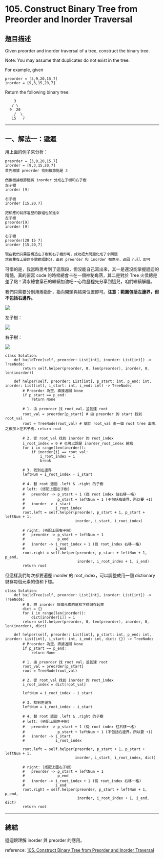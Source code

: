 # 105. Construct Binary Tree from Preorder and Inorder Traversal

## 題目描述

Given preorder and inorder traversal of a tree, construct the binary tree.

Note:
You may assume that duplicates do not exist in the tree.

For example, given


```
preorder = [3,9,20,15,7]
inorder = [9,3,15,20,7]
```

Return the following binary tree:

```
    3
   / \
  9  20
    /  \
   15   7
```

---

## 一、解法一：遞迴

用上面的例子來分析：

```
preorder = [3,9,20,15,7]
inorder = [9,3,15,20,7]
首先根據 preorder 找到根節點是 3

然後根據根節點將 inorder 分成左子樹和右子樹
左子樹
inorder [9]

右子樹
inorder [15,20,7]

把相應的前序遍歷的數組也加進來
左子樹
preorder[9] 
inorder [9]

右子樹
preorder[20 15 7] 
inorder [15,20,7]

現在我們只需要構造左子樹和右子樹即可，成功把大問題化成了小問題
然後重復上邊的步驟繼續劃分，直到 preorder 和 inorder 都為空，返回 null 即可
```

可惜的是，我當時思考到了這階段，但沒能自己寫出來，其一是還沒能掌握遞迴的精髓，真的要寫 code 的時候總會卡在一個神秘角落，其二是對於 Tree 火侯總是差了點！滴水總會穿石的繼續加油吧～心路歷程先分享到這兒，咱們繼續解題。

我們只需要分別用兩指針，指向開頭與結束位置即可。**注意：範圍包括左邊界，但不包括右邊界。**

![](https://windliang.oss-cn-beijing.aliyuncs.com/105_3.jpg)

左子樹：

![](https://windliang.oss-cn-beijing.aliyuncs.com/105_4.jpg)

右子樹：

![](https://windliang.oss-cn-beijing.aliyuncs.com/105_5.jpg)

```
class Solution:
    def buildTree(self, preorder: List[int], inorder: List[int]) -> TreeNode:
        return self.helper(preorder, 0, len(preorder), inorder, 0, len(inorder))
        
    def helper(self, preorder: List[int], p_start: int, p_end: int, inorder: List[int], i_start: int, i_end: int) -> TreeNode:
        # Preorder 為空，直接返回 None
        if p_start == p_end:
            return None
        
        # 1. 由 preorder 找 root_val，並創建 root
        root_val = preorder[p_start] # 由 preorder 的 start 找到 root_val
        root = TreeNode(root_val) # 基於 root_val 產一個 root tree 出來，之後加上左右子樹，return root
        
        # 2. 從 root_val 找到 inorder 的 root_index 
        i_root_index = 0 # 也可以說是 inorder_root_index 縮寫
        for i in range(len(inorder)):
            if inorder[i] == root_val:
                i_root_index = i
                break
        
        # 3. 找到左邊界
        leftNum = i_root_index - i_start
        
        # 4. 替 root 遞迴 .left & .right 的子樹
        # left: (搭配上圖左子樹)
        #   preorder -> p_start + 1 (從 root index 往右移一格)
        #               p_start + leftNum + 1 (不包括右邊界，所以要 +1)
        #   inorder -> i_start
        #              i_root_index
        root.left = self.helper(preorder, p_start + 1, p_start + leftNum + 1, 
                                inorder, i_start, i_root_index)
                                
        # right: (搭配上圖右子樹)
        #   preorder -> p_start + leftNum + 1
        #               p_end
        #   inorder -> i_root_index + 1 (從 root_index 右移一格)
        #              i_end
        root.right = self.helper(preorder, p_start + leftNum + 1, p_end, 
                                 inorder, i_root_index + 1, i_end)
        return root
```

但這樣我們每次都要遍歷 inorder 的 root_index，可以調整成用一個 dictionary 儲存每個元素的值和下標。

```
class Solution:
    def buildTree(self, preorder: List[int], inorder: List[int]) -> TreeNode:
        # 0. 將 inorder 每個元素的值和下標儲存起來
        dict = {}
        for i in range(len(inorder)):
            dict[inorder[i]] = i
        return self.helper(preorder, 0, len(preorder), inorder, 0, len(inorder), dict)
        
    def helper(self, preorder: List[int], p_start: int, p_end: int, inorder: List[int], i_start: int, i_end: int, dict: {}) -> TreeNode:
        # Preorder 為空，直接返回 None
        if p_start == p_end:
            return None
        
        # 1. 由 preorder 找 root_val，並創建 root
        root_val = preorder[p_start]
        root = TreeNode(root_val)
        
        # 2. 從 root_val 找到 inorder 的 root_index 
        i_root_index = dict[root_val]
        
        leftNum = i_root_index - i_start
        
        # 3. 找到左邊界
        leftNum = i_root_index - i_start
        
        # 4. 替 root 遞迴 .left & .right 的子樹
        # left: (搭配上圖左子樹)
        #   preorder -> p_start + 1 (從 root index 往右移一格)
        #               p_start + leftNum + 1 (不包括右邊界，所以要 +1)
        #   inorder -> i_start
        #              i_root_index

        root.left = self.helper(preorder, p_start + 1, p_start + leftNum + 1, 
                                inorder, i_start, i_root_index, dict)
                                
        # right: (搭配上圖右子樹)
        #   preorder -> p_start + leftNum + 1
        #               p_end
        #   inorder -> i_root_index + 1 (從 root_index 右移一格)
        #              i_end
        root.right = self.helper(preorder, p_start + leftNum + 1, p_end, 
                                 inorder, i_root_index + 1, i_end, dict)
        return root
```

---

## 總結

遞迴跟理解 inorder 與 preorder 的應用。


reference: [105. Construct Binary Tree from Preorder and Inorder Traversal](https://leetcode.wang/leetcode-105-Construct-Binary-Tree-from-Preorder-and-Inorder-Traversal.html)

